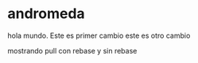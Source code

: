 # andromeda
hola mundo. Este es primer cambio
este es otro cambio


mostrando pull con rebase y sin rebase
